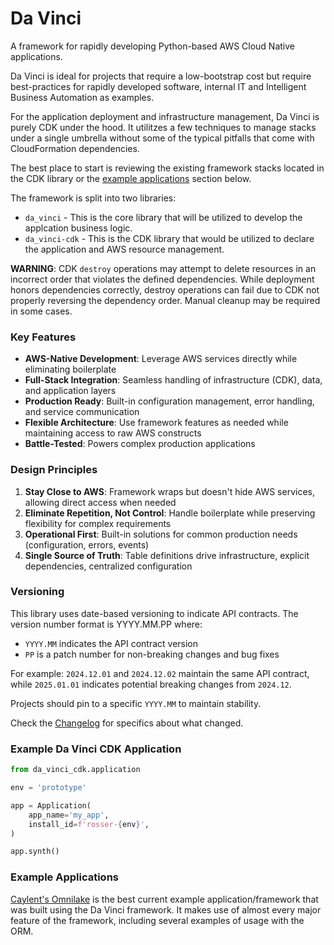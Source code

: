 Da Vinci
========
A framework for rapidly developing Python-based AWS Cloud Native applications.

Da Vinci is ideal for projects that require a low-bootstrap cost but require
best-practices for rapidly developed software, internal IT and Intelligent
Business Automation as examples.

For the application deployment and infrastructure management, Da Vinci is purely
CDK under the hood. It utilitzes a few techniques to manage stacks under a single
umbrella without some of the typical pitfalls that come with CloudFormation dependencies.

The best place to start is reviewing the existing framework stacks located in the CDK library or the 
[example applications](#example-applications) section below.

The framework is split into two libraries:

- `da_vinci` - This is the core library that will be utilized to develop the applcation business logic.
- `da_vinci-cdk` - This is the CDK library that would be utilized to declare the application and AWS resource management.

**WARNING**: CDK `destroy` operations may attempt to delete resources in an incorrect order that violates the defined
dependencies. While deployment honors dependencies correctly, destroy operations can fail due to CDK not properly
reversing the dependency order. Manual cleanup may be required in some cases. 

### Key Features
- **AWS-Native Development**: Leverage AWS services directly while eliminating boilerplate
- **Full-Stack Integration**: Seamless handling of infrastructure (CDK), data, and application layers
- **Production Ready**: Built-in configuration management, error handling, and service communication
- **Flexible Architecture**: Use framework features as needed while maintaining access to raw AWS constructs
- **Battle-Tested**: Powers complex production applications

### Design Principles
1. **Stay Close to AWS**: Framework wraps but doesn't hide AWS services, allowing direct access when needed
2. **Eliminate Repetition, Not Control**: Handle boilerplate while preserving flexibility for complex requirements
3. **Operational First**: Built-in solutions for common production needs (configuration, errors, events)
4. **Single Source of Truth**: Table definitions drive infrastructure, explicit dependencies, centralized configuration

### Versioning
This library uses date-based versioning to indicate API contracts. The version number format is YYYY.MM.PP where:

- `YYYY.MM` indicates the API contract version
- `PP` is a patch number for non-breaking changes and bug fixes

For example: `2024.12.01` and `2024.12.02` maintain the same API contract, while `2025.01.01` indicates potential breaking changes from `2024.12`.

Projects should pin to a specific `YYYY.MM` to maintain stability.

Check the [Changelog](CHANGELOG.md) for specifics about what changed.

### Example Da Vinci CDK Application

```python
from da_vinci_cdk.application

env = 'prototype'

app = Application(
    app_name='my_app',
    install_id=f'rosser-{env}',
)

app.synth()
```

### Example Applications

[Caylent's Omnilake](https://github.com/caylent/omnilake) is the best current example application/framework that was built using the Da Vinci framework. It makes use of almost every major feature of the framework, including several examples of usage with the ORM.